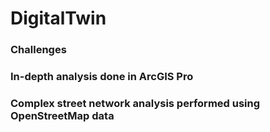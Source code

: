 # DigitalTwin

### Challenges 

### In-depth analysis done in ArcGIS Pro

### Complex street network analysis performed using OpenStreetMap data
